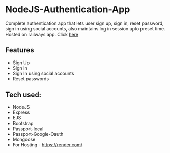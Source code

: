 # NodeJS-Authentication-App

Complete authentication app that lets user sign up, sign in, reset password, sign in using social accounts, also maintains log in session upto preset time.
Hosted on railways app. Click [here](https://authenticationapp-44q5.onrender.com/)

## Features

- Sign Up
- Sign In
- Sign In using social accounts
- Reset passwords

## Tech used:

- NodeJS
- Express
- EJS
- Bootstrap
- Passport-local
- Passport-Google-Oauth
- Mongoose
- For Hosting - https://render.com/

